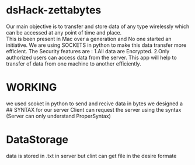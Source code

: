# dsHack-zettabytes 
Our main objective is to transfer and store data of any type wirelessly which can be accessed at any point of time and place.  
This is been present in Mac over a generation and No one started an initiative.
We are using SOCKETS in python to make this data transfer more efficient.
The Security features are : 1.All data are Encrypted.
                            2.Only authorized users can access data from the server.
This app will help to transfer of data from one machine to another efficiently.                            

# WORKING
we used scoket in python to send and recive data in bytes
we designed a ## SYNTAX for our server 
Client can request the server using the syntax (Server can only understand ProperSyntax)

# DataStorage
data is stored in .txt in server
but clint can get file in the desire formate
